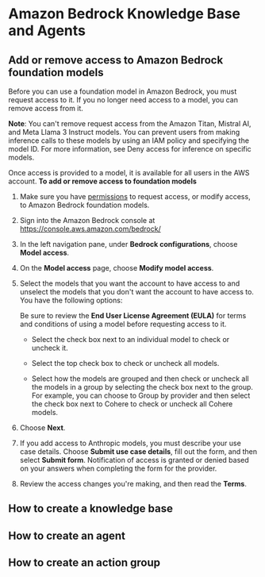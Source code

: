 # Amazon Bedrock Knowledge Base and Agents


## Add or remove access to Amazon Bedrock foundation models

Before you can use a foundation model in Amazon Bedrock, you must request access to it. If you no longer need access to a model, you can remove access from it.

**Note**: You can't remove request access from the Amazon Titan, Mistral AI, and Meta Llama 3 Instruct models. You can prevent users from making inference calls to these models by using an IAM policy and specifying the model ID. For more information, see Deny access for inference on specific models.

Once access is provided to a model, it is available for all users in the AWS account.
**To add or remove access to foundation models**

1. Make sure you have [permissions](https://docs.aws.amazon.com/bedrock/latest/userguide/model-access-permissions.html) to request access, or modify access, to Amazon Bedrock foundation models.

2. Sign into the Amazon Bedrock console at https://console.aws.amazon.com/bedrock/

3. In the left navigation pane, under **Bedrock configurations**, choose **Model access**.

4. On the **Model access** page, choose **Modify model access**.

5. Select the models that you want the account to have access to and unselect the models that you don't want the account to have access to. You have the following options:

    Be sure to review the **End User License Agreement (EULA)** for terms and conditions of using a model before requesting access to it.

    - Select the check box next to an individual model to check or uncheck it.

    - Select the top check box to check or uncheck all models.

    - Select how the models are grouped and then check or uncheck all the models in a group by selecting the check box next to the group. For example, you can choose to Group by provider and then select the check box next to Cohere to check or uncheck all Cohere models.

6. Choose **Next**.

7. If you add access to Anthropic models, you must describe your use case details. Choose **Submit use case details**, fill out the form, and then select **Submit form**. Notification of access is granted or denied based on your answers when completing the form for the provider.

8. Review the access changes you're making, and then read the **Terms**.



## How to create a knowledge base



## How to create an agent



## How to create an action group
